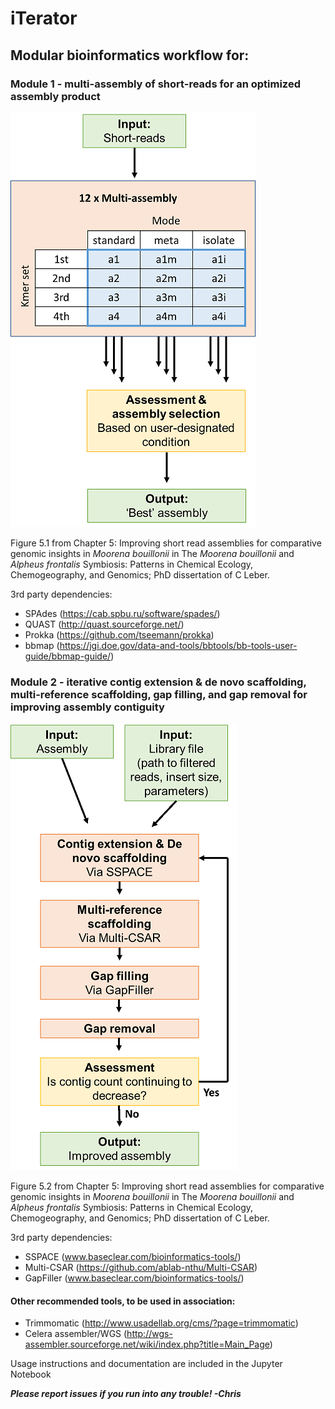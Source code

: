 # iTerator

## Modular bioinformatics workflow for:


### Module 1 - multi-assembly of short-reads for an optimized assembly product

![iT m1 diagram](https://github.com/c-leber/iTerator/blob/main/iT_diagram_1.png)

Figure 5.1 from Chapter 5: Improving short read assemblies for comparative genomic insights in *Moorena bouillonii* in The *Moorena bouillonii* and *Alpheus frontalis* Symbiosis: Patterns in Chemical Ecology, Chemogeography, and Genomics; PhD dissertation of C Leber.

3rd party dependencies:
- SPAdes (https://cab.spbu.ru/software/spades/)
- QUAST (http://quast.sourceforge.net/)
- Prokka (https://github.com/tseemann/prokka)
- bbmap (https://jgi.doe.gov/data-and-tools/bbtools/bb-tools-user-guide/bbmap-guide/)

### Module 2 - iterative contig extension & de novo scaffolding, multi-reference scaffolding, gap filling, and gap removal for improving assembly contiguity

![iT m2 diagram](https://github.com/c-leber/iTerator/blob/main/iT_diagram_2.png)

Figure 5.2 from Chapter 5: Improving short read assemblies for comparative genomic insights in *Moorena bouillonii* in The *Moorena bouillonii* and *Alpheus frontalis* Symbiosis: Patterns in Chemical Ecology, Chemogeography, and Genomics; PhD dissertation of C Leber.


3rd party dependencies:
- SSPACE (www.baseclear.com/bioinformatics-tools/)
- Multi-CSAR (https://github.com/ablab-nthu/Multi-CSAR)
- GapFiller (www.baseclear.com/bioinformatics-tools/)

#### Other recommended tools, to be used in association:
- Trimmomatic (http://www.usadellab.org/cms/?page=trimmomatic)
- Celera assembler/WGS (http://wgs-assembler.sourceforge.net/wiki/index.php?title=Main_Page)

Usage instructions and documentation are included in the Jupyter Notebook

***Please report issues if you run into any trouble! -Chris***
